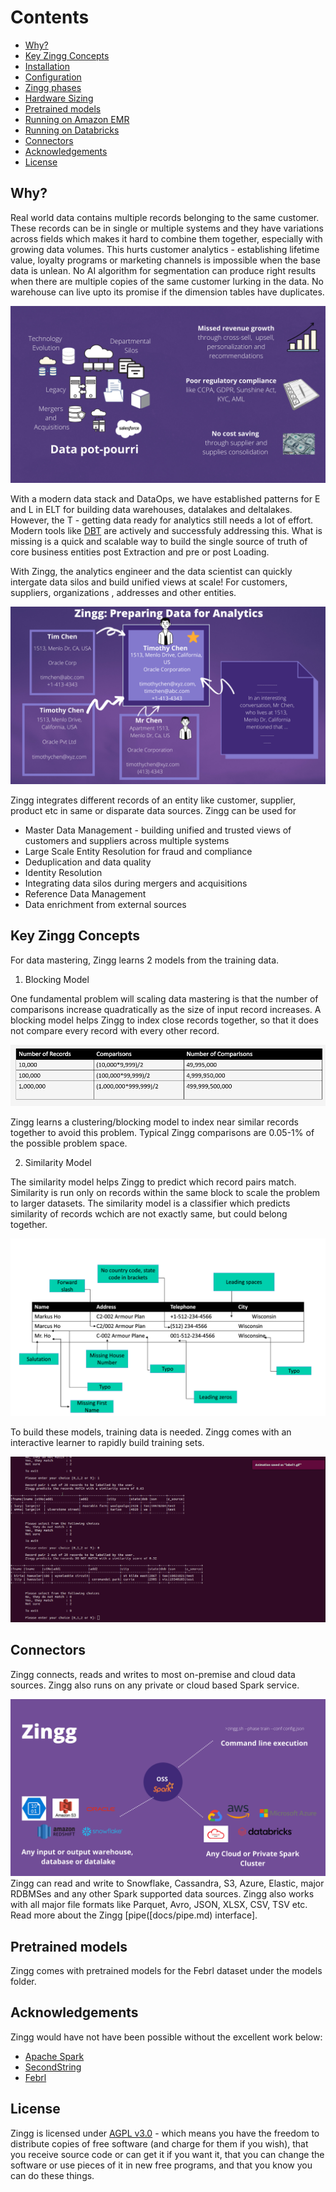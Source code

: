 # Contents
- [Why?](#why?)
- [Key Zingg Concepts](#key-zingg-concepts)
- [Installation](docs/installation.md)
- [Configuration](docs/configuration.md)
- [Zingg phases](docs/running.md)
- [Hardware Sizing](docs/hardware-sizing.md)
- [Pretrained models](#pretrained-models)
- [Running on Amazon EMR](docs/aws.md)
- [Running on Databricks](docs/databricks.md)
- [Connectors](docs/pipes.md)
- [Acknowledgements](#acknowledgements)
- [License](#license)

## Why?

Real world data contains multiple records belonging to the same customer. These records can be in single or multiple systems and they have variations across fields which makes it hard to combine them together, especially with growing data volumes. This hurts customer analytics - establishing lifetime value, loyalty programs or marketing channels is impossible when the base data is unlean. No AI algorithm for segmentation can produce right results when there are multiple copies of the same customer lurking in the data. No warehouse can live upto its promise if the dimension tables have duplicates. 

![data silos](assets/dataSilos.png)

With a modern data stack and DataOps, we have established patterns for E and L in ELT for  building data warehouses, datalakes and deltalakes. However, the T - getting data ready for analytics still needs a lot of effort. Modern tools like [DBT](https://www.getdbt.com) are actively and successfuly addressing this. What is missing is a quick and scalable way to build the single source of truth of core business entities post Extraction and pre or post Loading. 

With Zingg, the analytics engineer and the data scientist can quickly intergate data silos and build unified views at scale! For customers, suppliers, organizations , addresses and other entities.

![# Zingg - Data Mastering At Scale with ML](/assets/dataMastering.png)

  Zingg integrates different records of an entity like customer, supplier, product etc in same or disparate data sources. Zingg can be used for

- Master Data Management - building unified and trusted views of customers and suppliers across multiple systems
- Large Scale Entity Resolution for fraud and compliance
- Deduplication and data quality
- Identity Resolution 
- Integrating data silos during mergers and acquisitions
- Reference Data Management
- Data enrichment from external sources

## Key Zingg Concepts

For data mastering, Zingg learns 2 models from the training data. 

1. Blocking Model

One fundamental problem will scaling data mastering is that the number of comparisons increase quadratically as the size of input record increases. A blocking model helps Zingg to index close records together, so that it does not compare every record with every other record. 

![Data Mastering At Scale](/assets/fuzzymatchingcomparisons.jpg)

Zingg learns a clustering/blocking model to index near similar records together to avoid this problem. Typical Zingg comparisons are 0.05-1% of the possible problem space.


2. Similarity Model 

The similarity model helps Zingg to predict which record pairs match. Similarity is run only on records within the same block to scale the problem to larger datasets. The similarity model is a classifier which predicts similarity of records wchich are not exactly same, but could belong together.

![Fuzzy matching comparisons](/assets/dataMatching.jpg) 

To build these models, training data is needed. Zingg comes with an interactive learner to rapidly build training sets. 

![Shows records and asks user to mark yes, no, cant say on the cli.](assets/label2.gif) 

## Connectors

Zingg connects, reads and writes to most on-premise and cloud data sources. Zingg also runs on any private or cloud based Spark service. 

![zinggConnectors](assets/zinggOSS.png)
Zingg can read and write to Snowflake, Cassandra, S3, Azure, Elastic, major RDBMSes and any other Spark supported data sources. Zingg also works with all major file formats like Parquet, Avro, JSON, XLSX, CSV, TSV etc. Read more about the Zingg [pipe([docs/pipe.md) interface].  


## Pretrained models

Zingg comes with pretrained models for the Febrl dataset under the models folder.

## Acknowledgements

Zingg would have not have been possible without the excellent work below:
- [Apache Spark](https://spark.apache.org)
- [SecondString](http://secondstring.sourceforge.net/)
- [Febrl](http://users.cecs.anu.edu.au/~Peter.Christen/Febrl/febrl-0.3/febrldoc-0.3/)

## License

Zingg is licensed under [AGPL v3.0](https://www.gnu.org/licenses/agpl-3.0.en.html) - which means you have the freedom to distribute copies of free software (and charge for them if you wish), that you receive source code or can get it if you want it, that you can change the software or use pieces of it in new free programs, and that you know you can do these things.

